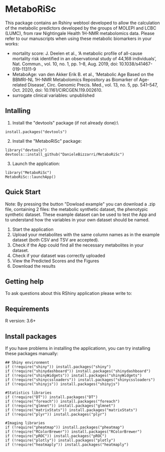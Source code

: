# MetaboRiSc
This package contains an Rshiny webtool developed to allow the calculation of the metabolic predictors developed by the groups of MOLEPI and LCBC (LUMC), from raw Nightingale Health 1H-NMR metabolomics data.
Please refer to our manuscripts when using these metabolic biomarkers in your works:
- mortality score: J. Deelen et al., ‘A metabolic profile of all-cause mortality risk identified in an observational study of 44,168 individuals’, Nat. Commun., vol. 10, no. 1, pp. 1–8, Aug. 2019, doi: 10.1038/s41467-019-11311-9
- MetaboAge: van den Akker Erik B. et al., ‘Metabolic Age Based on the BBMRI-NL 1H-NMR Metabolomics Repository as Biomarker of Age-related Disease’, Circ. Genomic Precis. Med., vol. 13, no. 5, pp. 541–547, Oct. 2020, doi: 10.1161/CIRCGEN.119.002610.
- surrogate clinical variables: unpublished

## Intalling
1. Install the "devtools" package (if not already done):\
```
install.packages("devtools")
```

2. Install the "MetaboRiSc" package:
```
library("devtools")
devtools::install_github("DanieleBizzarri/MetaboRiSc")
```

3. Launch the application:
```
library("MetaboRiSc")
MetaboRiSc::launchApp()
```

## Quick Start
Note: By pressing the button "Dowload example" you can download a .zip file, containing 2 files: the metabolic synthetic dataset, the phenotypic synthetic dataset. These example dataset can be used to test the App and to understand how the variables in  your own dataset should be named.

1. Start the application
2. Upload your metabolites with the same column names as in the example dataset (both CSV and TSV are accepted).
3. Check if the App could find all the necessary metabolites in your dataset.
4. Check if your dataset was correctly uploaded
5. View the Predicted Scores and the Figures
6. Download the results

## Getting help
To ask questions about this RShiny application please write to: 

## Requirements
R version: 3.6+

## Install packages
If you have problems in installing the applicationn, you can try installing these packages manually:

```
## Shiny environment
if (!require("shiny")) install.packages("shiny")
if (!require("shinydashboard")) install.packages("shinydashboard")
if (!require("shinyWidgets")) install.packages("shinyWidgets")
if (!require("shinycssloaders")) install.packages("shinycssloaders")
if (!require("shinyjs")) install.packages("shinyjs")

#Statistics libraries
if (!require("DT")) install.packages("DT")
if (!require("foreach")) install.packages("foreach")
if (!require("glmnet")) install.packages("glmnet")
if (!require("matrixStats")) install.packages("matrixStats")
if (!require("plyr")) install.packages("plyr")

#Imaging libraries
if (!require("pheatmap")) install.packages("pheatmap")
if (!require("RColorBrewer")) install.packages("RColorBrewer")
if (!require("pROC")) install.packages("pROC")
if (!require("plotly")) install.packages("plotly")
if (!require("heatmaply")) install.packages("heatmaply")
```
